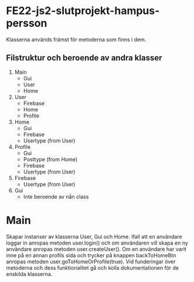 # FE22-js2-slutprojekt-hampus-persson

Klasserna används främst för metoderna som finns i dem. 

## Filstruktur och beroende av andra klasser
1. Main
   - Gui
   - User
   - Home
2. User
   - Firebase
   - Home
   - Profile
3. Home
   - Gui
   - Firebase
   - Usertype (from User)
4. Profile
   - Gui
   - Posttype (from Home)
   - Firebase
   - Usertype (from User)
5. Firebase
   - Usertype (from User)
6. Gui
   - Inte beroende av nån class
   
# Main
Skapar instanser av klasserna User, Gui och Home. Ifall att en användare loggar in anropas metoden user.login() och 
om användaren vill skapa en ny användare anropas metoden user.createUser(). 
Om en användare har varit inne på en annan profils sida och trycker på knappen backToHomeBtn anropas metoden user.goToHomeOrProfile(true).
Vid funderingar över metoderna och dess funktionalitet gå och kolla dokumentationen för de enskilda klasserna.
